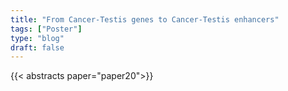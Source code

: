 ```yaml
---
title: "From Cancer-Testis genes to Cancer-Testis enhancers"
tags: ["Poster"]
type: "blog"
draft: false
---
```


{{< abstracts paper="paper20">}}


